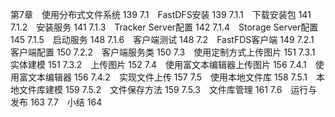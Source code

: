 第7章　使用分布式文件系统 139
7.1　FastDFS安装 139
7.1.1　下载安装包 141
7.1.2　安装服务 141
7.1.3　Tracker Server配置 142
7.1.4　Storage Server配置 145
7.1.5　启动服务 148
7.1.6　客户端测试 148
7.2　FastFDS客户端 149
7.2.1　客户端配置 150
7.2.2　客户端服务类 150
7.3　使用定制方式上传图片 151
7.3.1　实体建模 151
7.3.2　上传图片 152
7.4　使用富文本编辑器上传图片 156
7.4.1　使用富文本编辑器 156
7.4.2　实现文件上传 157
7.5　使用本地文件库 158
7.5.1　本地文件库建模 159
7.5.2　文件保存方法 159
7.5.3　文件库管理 161
7.6　运行与发布 163
7.7　小结 164